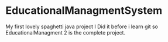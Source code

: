 # EducationalManagmentSystem
My first lovely spaghetti java project
I Did it before i learn git so EducationalManagment 2 is the complete project.
